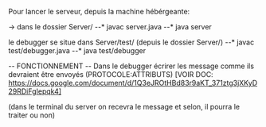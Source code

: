 Pour lancer le serveur, depuis la machine hébérgeante:

-> dans le dossier Server/
--* javac server.java
--* java server

le debugger se situe dans Server/test/
(depuis le dossier Server/)
--* javac test/debugger.java
--* java test/debugger

-- FONCTIONNEMENT --
Dans le debugger écrirer les message comme ils devraient être envoyés (PROTOCOLE:ATTRIBUTS) [VOIR DOC: https://docs.google.com/document/d/1Q3eJROtHBd83r9aKT_371ztg3jXKyD29RDiFgIepqk4]

(dans le terminal du server on recevra le message et selon, il pourra le traiter ou non)


